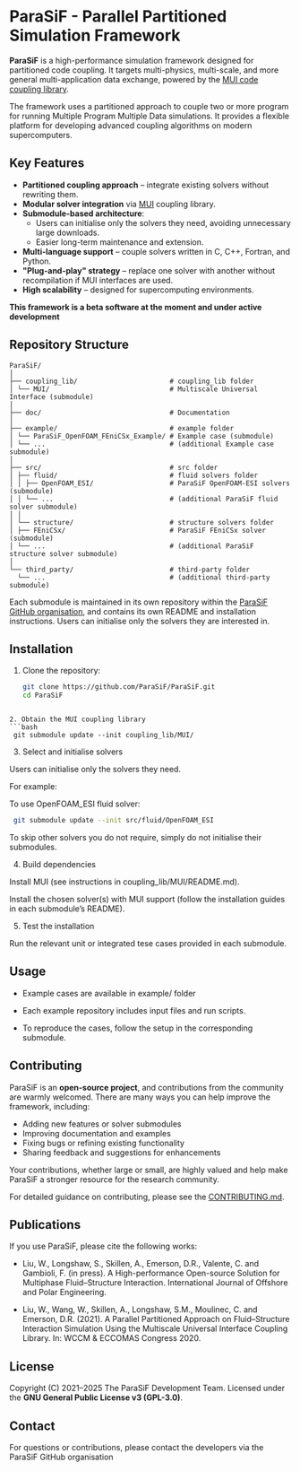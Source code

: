# ParaSiF - Parallel Partitioned Simulation Framework

**ParaSiF** is a high-performance simulation framework designed for partitioned code coupling. It targets multi-physics, multi-scale, and more general multi-application data exchange, powered by the [MUI code coupling library](https://mxui.github.io/).

The framework uses a partitioned approach to couple two or more program for running Multiple Program Multiple Data simulations. It provides a flexible platform for developing advanced coupling algorithms on modern supercomputers.

## Key Features
- **Partitioned coupling approach** – integrate existing solvers without rewriting them.
- **Modular solver integration** via [MUI](https://github.com/MxUI/MUI) coupling library.
- **Submodule-based architecture**:
  - Users can initialise only the solvers they need, avoiding unnecessary large downloads.
  - Easier long-term maintenance and extension.
- **Multi-language support** – couple solvers written in C, C++, Fortran, and Python.
- **"Plug-and-play" strategy** – replace one solver with another without recompilation if MUI interfaces are used.
- **High scalability** – designed for supercomputing environments.

**This framework is a beta software at the moment and under active development**

## Repository Structure

```
ParaSiF/
│
├── coupling_lib/                       # coupling_lib folder
│ └── MUI/                              # Multiscale Universal Interface (submodule)
│
├── doc/                                # Documentation
│
├── example/                            # example folder
│ └── ParaSiF_OpenFOAM_FEniCSx_Example/ # Example case (submodule)
│ └── ...                               # (additional Example case submodule)
│
├── src/                                # src folder
│ ├── fluid/                            # fluid solvers folder
│ │ ├── OpenFOAM_ESI/                   # ParaSiF OpenFOAM-ESI solvers (submodule)
│ │ └── ...                             # (additional ParaSiF fluid solver submodule)
│ │
│ └── structure/                        # structure solvers folder
│ ├── FEniCSx/                          # ParaSiF FEniCSx solver (submodule)
│ └── ...                               # (additional ParaSiF structure solver submodule)
│
└── third_party/                        # third-party folder
  └── ...                               # (additional third-party submodule)
```

Each submodule is maintained in its own repository within the [ParaSiF GitHub organisation](https://github.com/ParaSiF), and contains its own README and installation instructions. Users can initialise only the solvers they are interested in.

## Installation

1. Clone the repository:
   ```bash
   git clone https://github.com/ParaSiF/ParaSiF.git
   cd ParaSiF
  ```

2. Obtain the MUI coupling library
  ```bash
   git submodule update --init coupling_lib/MUI/
  ```

3. Select and initialise solvers

Users can initialise only the solvers they need.

  For example:

  To use OpenFOAM_ESI fluid solver:
  ```bash
   git submodule update --init src/fluid/OpenFOAM_ESI
  ```

To skip other solvers you do not require, simply do not initialise their submodules.

4. Build dependencies

Install MUI (see instructions in coupling_lib/MUI/README.md).

Install the chosen solver(s) with MUI support (follow the installation guides in each submodule’s README).

5. Test the installation

Run the relevant unit or integrated tese cases provided in each submodule.

## Usage

- Example cases are available in example/ folder

- Each example repository includes input files and run scripts.

- To reproduce the cases, follow the setup in the corresponding submodule.

## Contributing

ParaSiF is an **open-source project**, and contributions from the community are warmly welcomed.
There are many ways you can help improve the framework, including:

- Adding new features or solver submodules
- Improving documentation and examples
- Fixing bugs or refining existing functionality
- Sharing feedback and suggestions for enhancements

Your contributions, whether large or small, are highly valued and help make ParaSiF a stronger resource for the research community.

For detailed guidance on contributing, please see the [CONTRIBUTING.md](./CONTRIBUTING.md).

## Publications

If you use ParaSiF, please cite the following works:

- Liu, W., Longshaw, S., Skillen, A., Emerson, D.R., Valente, C. and Gambioli, F. (in press). A High-performance Open-source Solution for Multiphase Fluid–Structure Interaction. International Journal of Offshore and Polar Engineering.

- Liu, W., Wang, W., Skillen, A., Longshaw, S.M., Moulinec, C. and Emerson, D.R. (2021). A Parallel Partitioned Approach on Fluid–Structure Interaction Simulation Using the Multiscale Universal Interface Coupling Library. In: WCCM & ECCOMAS Congress 2020.

## License

Copyright (C) 2021–2025 The ParaSiF Development Team.
Licensed under the **GNU General Public License v3 (GPL-3.0)**.

## Contact

For questions or contributions, please contact the developers via the ParaSiF GitHub organisation
